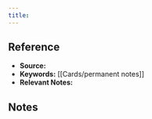 ```yaml
---
title: 
---
```

## Reference
- **Source:**
- **Keywords:** [[Cards/permanent notes]]
- **Relevant Notes:** 
## Notes